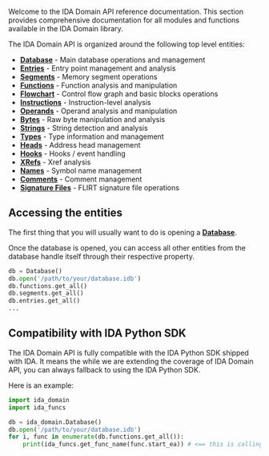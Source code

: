 Welcome to the IDA Domain API reference documentation. This section provides comprehensive documentation for all modules and functions available in the IDA Domain library.

The IDA Domain API is organized around the following top level entities:

- **[Database](ref/database.md)** - Main database operations and management
- **[Entries](ref/entries.md)** - Entry point management and analysis
- **[Segments](ref/segments.md)** - Memory segment operations
- **[Functions](ref/functions.md)** - Function analysis and manipulation
- **[Flowchart](ref/flowchart.md)** - Control flow graph and basic blocks operations
- **[Instructions](ref/instructions.md)** - Instruction-level analysis
- **[Operands](ref/operands.md)** - Operand analysis and manipulation
- **[Bytes](ref/bytes.md)** - Raw byte manipulation and analysis
- **[Strings](ref/strings.md)** - String detection and analysis
- **[Types](ref/types.md)** - Type information and management
- **[Heads](ref/heads.md)** - Address head management
- **[Hooks](ref/hooks.md)** - Hooks / event handling
- **[XRefs](ref/xrefs.md)** - Xref analysis
- **[Names](ref/names.md)** - Symbol name management
- **[Comments](ref/comments.md)** - Comment management
- **[Signature Files](ref/signature_files.md)** - FLIRT signature file operations

## Accessing the entities

The first thing that you will usually want to do is opening a **[Database](ref/database.md)**.

Once the database is opened, you can access all other entities from the database handle itself through their respective property.

```python
db = Database()
db.open('/path/to/your/database.idb')
db.functions.get_all()
db.segments.get_all()
db.entries.get_all()
...
```

## Compatibility with IDA Python SDK

The IDA Domain API is fully compatible with the IDA Python SDK shipped with IDA.
It means the while we are extending the coverage of IDA Domain API, you can always fallback to using the IDA Python SDK.

Here is an example:

```python
import ida_domain
import ida_funcs

db = ida_domain.Database()
db.open('/path/to/your/database.idb')
for i, func in enumerate(db.functions.get_all()):
    print(ida_funcs.get_func_name(func.start_ea)) # <== this is calling IDA Python SDK
```
